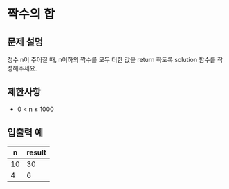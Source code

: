 # 짝수의 합

## 문제 설명

정수 n이 주어질 때, n이하의 짝수를 모두 더한 값을 return 하도록 solution 함수를 작성해주세요.  


## 제한사항

- 0 < n ≤ 1000


## 입출력 예

| n  | result |
|----|--------|
| 10 | 30     |
| 4  | 6      |

